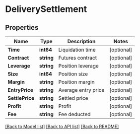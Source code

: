 # DeliverySettlement

## Properties
Name | Type | Description | Notes
------------ | ------------- | ------------- | -------------
**Time** | **int64** | Liquidation time | [optional] 
**Contract** | **string** | Futures contract | [optional] 
**Leverage** | **string** | Position leverage | [optional] 
**Size** | **int64** | Position size | [optional] 
**Margin** | **string** | Position margin | [optional] 
**EntryPrice** | **string** | Average entry price | [optional] 
**SettlePrice** | **string** | Settled price | [optional] 
**Profit** | **string** | Profit | [optional] 
**Fee** | **string** | Fee deducted | [optional] 

[[Back to Model list]](../README.md#documentation-for-models) [[Back to API list]](../README.md#documentation-for-api-endpoints) [[Back to README]](../README.md)



